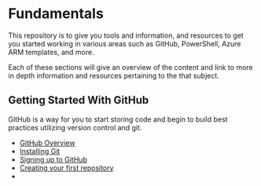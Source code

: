 # Fundamentals

This repository is to give you tools and information, and resources to get you started working in various areas such as GitHub, PowerShell, Azure ARM templates, and more.

Each of these sections will give an overview of the content and link to more in depth information and resources pertaining to the that subject.

## Getting Started With GitHub

GitHub is a way for you to start storing code and begin to build best practices utilizing version control and git.

  - [GitHub Overview](/Github/Overview.md)
  - [Installing Git](/Github/Overview.md#InstallingGit)
  - [Signing up to GitHub](/Github/Overview.md#SigninguptoGitHub)
  - [Creating your first repository](/Github/Overview#Creatingyourfirstrepository)
  -